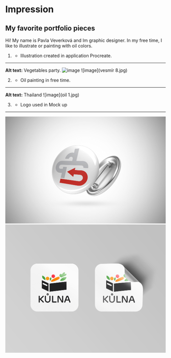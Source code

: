 # Impression 

## My favorite portfolio pieces

Hi!
My name is Pavla Veverková and Im graphic designer. In my free time, I like to illustrate or painting with oil colors. 

1. - Illustration created in application Procreate.
---
**Alt text:** Vegetables party. 
![image](Ilustrace.png)
![image](vesmír 8.jpg) 

2. - Oil painting in free time.
---
**Alt text:** Thailand 
![image](oil 1.jpg)

3. - Logo used in Mock up
---
![image](ODZNAK.jpg)
![image](samolepky.png)
